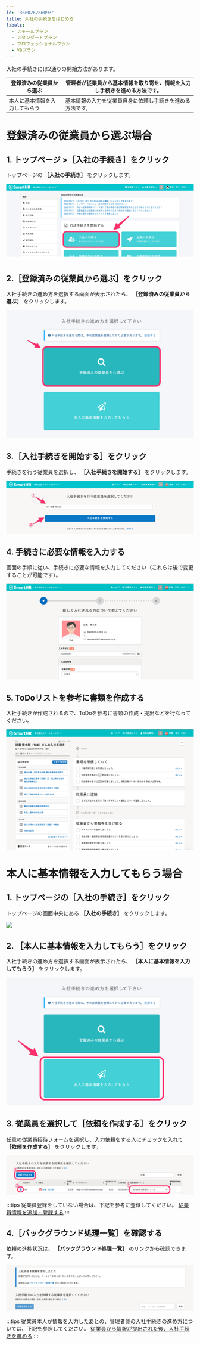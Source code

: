 ```yaml
---
id: '360026266093'
title: 入社の手続きをはじめる
labels:
  - スモールプラン
  - スタンダードプラン
  - プロフェッショナルプラン
  - ¥0プラン
---
```

入社の手続きには2通りの開始方法があります。

| 登録済みの従業員から選ぶ | 管理者が従業員から基本情報を取り寄せ、情報を入力し手続きを進める方法です。 |
| --- | --- |
| 本人に基本情報を入力してもらう | 基本情報の入力を従業員自身に依頼し手続きを進める方法です。 |

# 登録済みの従業員から選ぶ場合

## 1\. トップページ >［入社の手続き］をクリック

トップページの **［入社の手続き］** をクリックします。

![](./top-page.png)

## 2.［登録済みの従業員から選ぶ］をクリック

入社手続きの進め方を選択する画面が表示されたら、 **［登録済みの従業員から選ぶ］** をクリックします。

![](./image2.png)

## 3.［入社手続きを開始する］をクリック

手続きを行う従業員を選択し、 **［入社手続きを開始する］** をクリックします。

![](./03.png)

## 4\. 手続きに必要な情報を入力する

画面の手順に従い、手続きに必要な情報を入力してください（これらは後で変更することが可能です）。

![](./04.png)

## 5\. ToDoリストを参考に書類を作成する

入社手続きが作成されるので、ToDoを参考に書類の作成・提出などを行なってください。

![](./05.png)

# 本人に基本情報を入力してもらう場合

## 1\. トップページの［入社の手続き］をクリック

トップページの画面中央にある **［入社の手続き］** をクリックします。

![](https://knowledge.smarthr.jp/hc/article_attachments/360070834394/top-page.png)

## 2. ［本人に基本情報を入力してもらう］をクリック

入社手続きの進め方を選択する画面が表示されたら、 **［本人に基本情報を入力してもらう］** をクリックします。

![](./image1.png)

## 3\. 従業員を選択して［依頼を作成する］をクリック

任意の従業員招待フォームを選択し、入力依頼をする人にチェックを入れて **［依頼を作成する］** をクリックします。

![](./03_2.png)

:::tips
従業員登録をしていない場合は、下記を参考に登録してください。
[従業員情報を追加・登録する](https://knowledge.smarthr.jp/hc/ja/articles/360026266493)
:::

## 4.［バックグラウンド処理一覧］を確認する

依頼の進捗状況は、 **［バックグラウンド処理一覧］** のリンクから確認できます。

![](./03-3.png)

:::tips
従業員本人が情報を入力したあとの、管理者側の入社手続きの進め方については、下記を参照してください。
[従業員から情報が提出された後、入社手続きを進める](https://knowledge.smarthr.jp/hc/ja/articles/360026265873)
:::
